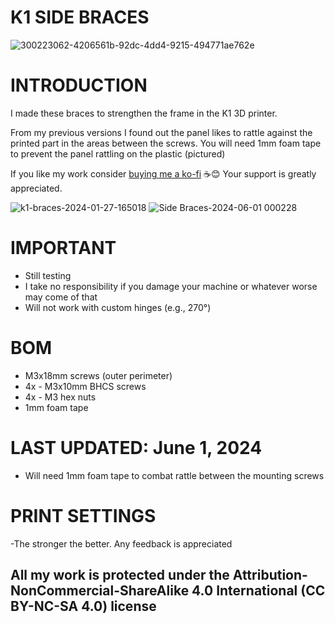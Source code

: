 # K1 SIDE BRACES

![300223062-4206561b-92dc-4dd4-9215-494771ae762e](https://github.com/DerrickDarrell/Creality-K1-K1-Max/assets/145330457/0c485eab-bf78-447b-b4fb-d8d81f361920)


# INTRODUCTION

I made these braces to strengthen the frame in the K1 3D printer.

From my previous versions I found out the panel likes to rattle against the printed part in the areas between the screws. You will need 1mm foam tape to prevent the panel rattling on the plastic (pictured)


If you like my work consider [buying me a ko-fi](https://ko-fi.com/derrickdarrell) ☕😊 Your support is greatly appreciated.

![k1-braces-2024-01-27-165018](https://github.com/DerrickDarrell/Creality-K1-K1-Max/assets/145330457/d2b1b0ed-1dc4-4de0-9f7d-9490005d8087)
![Side Braces-2024-06-01 000228](https://github.com/DerrickDarrell/Creality-K1-K1-Max/assets/145330457/7bb6b776-d7c0-41c4-b6d6-d94b64a60896)


# IMPORTANT
- Still testing
- I take no responsibility if you damage your machine or whatever worse may come of that
- Will not work with custom hinges (e.g., 270°)


# BOM
- M3x18mm screws (outer perimeter)
- 4x - M3x10mm BHCS screws
- 4x - M3 hex nuts
- 1mm foam tape


# LAST UPDATED: June 1, 2024
- Will need 1mm foam tape to combat rattle between the mounting screws


# PRINT SETTINGS
-The stronger the better. Any feedback is appreciated



## All my work is protected under the **Attribution-NonCommercial-ShareAlike 4.0 International (CC BY-NC-SA 4.0)** license
